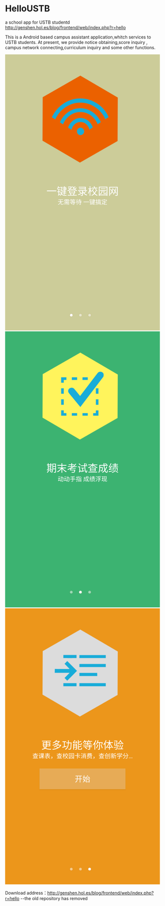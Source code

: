 # HelloUSTB
a school app for USTB studentd http://genshen.hol.es/blog/frontend/web/index.php?r=hello


This is a Android based campus assistant application,whitch services to USTB students. 
At present, we provide notice obtaining,score inquiry , campus network connecting,curriculum inquiry and some other functions.

![image](Screenshot/Screenshot_1.png)
![image](Screenshot/Screenshot2.png)
![image](Screenshot/Screenshot3.png)

Download address：http://genshen.hol.es/blog/frontend/web/index.php?r=hello
--the old repository has removed
